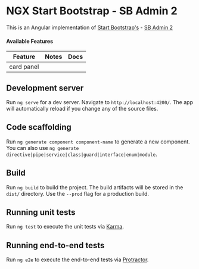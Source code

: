 # NGX Start Bootstrap - SB Admin 2

This is an Angular implementation of [Start Bootstrap's](http://startbootstrap.com/) - [SB Admin 2](http://startbootstrap.com/template-overviews/sb-admin-2/)

#### Available Features

| Feature          | Notes                               | Docs         
|------------------|-------------------------------------|--------------
| card panel       |                                     |              

## Development server

Run `ng serve` for a dev server. Navigate to `http://localhost:4200/`. The app will automatically reload if you change any of the source files.

## Code scaffolding

Run `ng generate component component-name` to generate a new component. You can also use `ng generate directive|pipe|service|class|guard|interface|enum|module`.

## Build

Run `ng build` to build the project. The build artifacts will be stored in the `dist/` directory. Use the `--prod` flag for a production build.

## Running unit tests

Run `ng test` to execute the unit tests via [Karma](https://karma-runner.github.io).

## Running end-to-end tests

Run `ng e2e` to execute the end-to-end tests via [Protractor](http://www.protractortest.org/).

